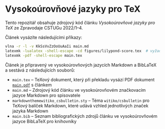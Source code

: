 # Vysokoúrovňové jazyky pro TeX

Tento repozitář obsahuje zdrojový kód článku *Vysokoúrovňové jazyky pro TeX* ze
Zpravodaje CSTUGu 2022/1–4.

Článek vysázíte následujícími příkazy:

``` bash
vlna -r -l -v KkSsVvZzOoUuAaIi main.md
latexmk -lualatex -shell-escape -cd figures/lilypond-score.tex  # vyžaduje lilypond
latexmk -pdf -shell-escape main.tex
```

Článek je připravený ve vysokoúrovňových jazycích Markdown a BibLaTeX a sestává
z následujících souborů:

- `main.tex` – TeXový dokument, který při překladu vysází PDF dokument
  [`main.pdf`][1] s článkem
- `main.md` – Zdrojový kód článku ve vysokoúrovňovém značkovacím jazyce Markdown
  pro spisovatele
- `markdownthemewitiko_csbulletin.sty` – Téma `witiko/csbulletin` pro TeXový
  balíček Markdown, které udává vzhled jednotlivých značek jazyka Markdown
- `main.bib` – Seznam bibliografických zdrojů článku ve vysokoúrovňovém jazyce
  BibLaTeX pro knihovníky

 [1]: https://github.com/Witiko/high-level-languages-for-tex/releases/download/latest/main.pdf
